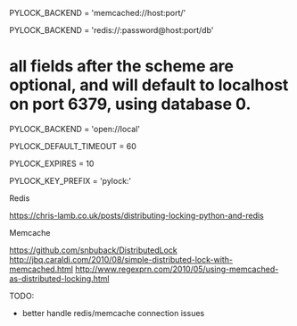 
PYLOCK_BACKEND = 'memcached://host:port/'

PYLOCK_BACKEND = 'redis://:password@host:port/db'
# all fields after the scheme are optional, and will default to localhost on port 6379, using database 0.

PYLOCK_BACKEND = 'open://local'

PYLOCK_DEFAULT_TIMEOUT = 60

PYLOCK_EXPIRES = 10

PYLOCK_KEY_PREFIX = 'pylock:'


Redis

https://chris-lamb.co.uk/posts/distributing-locking-python-and-redis


Memcache

https://github.com/snbuback/DistributedLock
http://jbq.caraldi.com/2010/08/simple-distributed-lock-with-memcached.html
http://www.regexprn.com/2010/05/using-memcached-as-distributed-locking.html



TODO:
 - better handle redis/memcache connection issues
